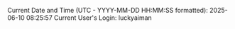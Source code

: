 Current Date and Time (UTC - YYYY-MM-DD HH:MM:SS formatted): 2025-06-10 08:25:57
Current User's Login: luckyaiman
